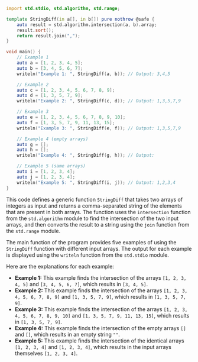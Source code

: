 ```d
import std.stdio, std.algorithm, std.range;

template StringDiff(in a[], in b[]) pure nothrow @safe {
    auto result = std.algorithm.intersection(a, b).array;
    result.sort();
    return result.join(",");
}

void main() {
    // Example 1
    auto a = [1, 2, 3, 4, 5];
    auto b = [3, 4, 5, 6, 7];
    writeln("Example 1: ", StringDiff(a, b)); // Output: 3,4,5

    // Example 2
    auto c = [1, 2, 3, 4, 5, 6, 7, 8, 9];
    auto d = [1, 3, 5, 7, 9];
    writeln("Example 2: ", StringDiff(c, d)); // Output: 1,3,5,7,9

    // Example 3
    auto e = [1, 2, 3, 4, 5, 6, 7, 8, 9, 10];
    auto f = [1, 3, 5, 7, 9, 11, 13, 15];
    writeln("Example 3: ", StringDiff(e, f)); // Output: 1,3,5,7,9

    // Example 4 (empty arrays)
    auto g = [];
    auto h = [];
    writeln("Example 4: ", StringDiff(g, h)); // Output:

    // Example 5 (same arrays)
    auto i = [1, 2, 3, 4];
    auto j = [1, 2, 3, 4];
    writeln("Example 5: ", StringDiff(i, j)); // Output: 1,2,3,4
}
```

This code defines a generic function `StringDiff` that takes two arrays of integers as input and returns a comma-separated string of the elements that are present in both arrays. The function uses the `intersection` function from the `std.algorithm` module to find the intersection of the two input arrays, and then converts the result to a string using the `join` function from the `std.range` module.

The main function of the program provides five examples of using the `StringDiff` function with different input arrays. The output for each example is displayed using the `writeln` function from the `std.stdio` module.

Here are the explanations for each example:

* **Example 1:** This example finds the intersection of the arrays `[1, 2, 3, 4, 5]` and `[3, 4, 5, 6, 7]`, which results in `[3, 4, 5]`.
* **Example 2:** This example finds the intersection of the arrays `[1, 2, 3, 4, 5, 6, 7, 8, 9]` and `[1, 3, 5, 7, 9]`, which results in `[1, 3, 5, 7, 9]`.
* **Example 3:** This example finds the intersection of the arrays `[1, 2, 3, 4, 5, 6, 7, 8, 9, 10]` and `[1, 3, 5, 7, 9, 11, 13, 15]`, which results in `[1, 3, 5, 7, 9]`.
* **Example 4:** This example finds the intersection of the empty arrays `[]` and `[]`, which results in an empty string `""`.
* **Example 5:** This example finds the intersection of the identical arrays `[1, 2, 3, 4]` and `[1, 2, 3, 4]`, which results in the input arrays themselves `[1, 2, 3, 4]`.